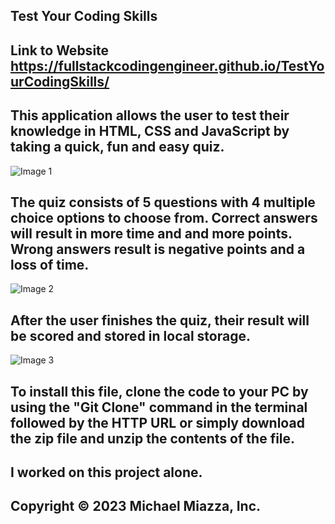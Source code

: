 ## Test Your Coding Skills

## Link to Website https://fullstackcodingengineer.github.io/TestYourCodingSkills/

## This application allows the user to test their knowledge in HTML, CSS and JavaScript by taking a quick, fun and easy quiz.

![Image 1](https://github.com/FullStackCodingEngineer/TestYourCodingSkills/assets/134674607/7a9d9dcc-c331-4048-bf88-209c397ccbc1)

## The quiz consists of 5 questions with 4 multiple choice options to choose from. Correct answers will result in more time and and more points. Wrong answers result is negative points and a loss of time.

![Image 2](https://github.com/FullStackCodingEngineer/TestYourCodingSkills/assets/134674607/6d7c7d73-36a0-45ff-80c1-a5d5541ad5e4)

## After the user finishes the quiz, their result will be scored and stored in local storage. 

![Image 3](https://github.com/FullStackCodingEngineer/TestYourCodingSkills/assets/134674607/f4dde6ff-dbf7-47b3-9814-f5f203c2877b)

## To install this file, clone the code to your PC by using the "Git Clone" command in the terminal followed by the HTTP URL or simply download the zip file and unzip the contents of the file.

## I worked on this project alone.

## Copyright © 2023 Michael Miazza, Inc.
